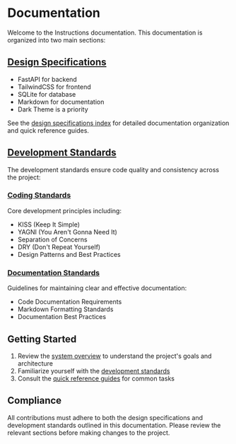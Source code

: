 # Documentation

Welcome to the Instructions documentation. This documentation is organized into two main sections:

## [Design Specifications](design/index.md)

- FastAPI for backend
- TailwindCSS for frontend
- SQLite for database
- Markdown for documentation
- Dark Theme is a priority

See the [design specifications index](design/index.md) for detailed documentation organization and quick reference guides.

## [Development Standards](standards/index.md)

The development standards ensure code quality and consistency across the project:

### [Coding Standards](standards/coding.md)

Core development principles including:

- KISS (Keep It Simple)
- YAGNI (You Aren't Gonna Need It)
- Separation of Concerns
- DRY (Don't Repeat Yourself)
- Design Patterns and Best Practices

### [Documentation Standards](standards/documentation.md)

Guidelines for maintaining clear and effective documentation:

- Code Documentation Requirements
- Markdown Formatting Standards
- Documentation Best Practices

## Getting Started

1. Review the [system overview](design/overview.md) to understand the project's goals and architecture
2. Familiarize yourself with the [development standards](standards/index.md)
3. Consult the [quick reference guides](design/index.md#quick-reference-guide) for common tasks

## Compliance

All contributions must adhere to both the design specifications and development standards outlined in this documentation. Please review the relevant sections before making changes to the project.
